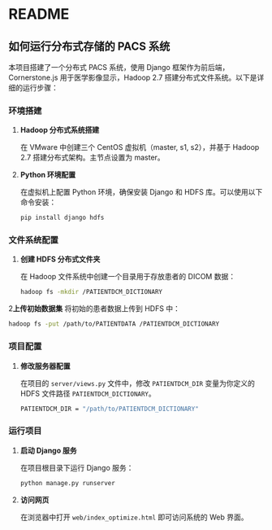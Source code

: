 # README

## 如何运行分布式存储的 PACS 系统

本项目搭建了一个分布式 PACS 系统，使用 Django 框架作为前后端，Cornerstone.js 用于医学影像显示，Hadoop 2.7 搭建分布式文件系统。以下是详细的运行步骤：

### 环境搭建

1. **Hadoop 分布式系统搭建**

   在 VMware 中创建三个 CentOS 虚拟机（master, s1, s2），并基于 Hadoop 2.7 搭建分布式架构。主节点设置为 master。

2. **Python 环境配置**

   在虚拟机上配置 Python 环境，确保安装 Django 和 HDFS 库。可以使用以下命令安装：
   
   ```bash
   pip install django hdfs
   ```
### 文件系统配置
1. **创建 HDFS 分布式文件夹**
   
   在 Hadoop 文件系统中创建一个目录用于存放患者的 DICOM 数据：
      ```bash
   hadoop fs -mkdir /PATIENTDCM_DICTIONARY
   ```

2**上传初始数据集**
   将初始的患者数据上传到 HDFS 中：
   ```bash
   hadoop fs -put /path/to/PATIENTDATA /PATIENTDCM_DICTIONARY
   ```

### 项目配置
1. **修改服务器配置**

   在项目的 `server/views.py` 文件中，修改 `PATIENTDCM_DIR` 变量为你定义的 HDFS 文件路径 `PATIENTDCM_DICTIONARY`。
   ```bash
   PATIENTDCM_DIR = "/path/to/PATIENTDCM_DICTIONARY"
   ```

### 运行项目
1. **启动 Django 服务**

   在项目根目录下运行 Django 服务：
   ```bash
   python manage.py runserver
    ```
2. **访问网页**

   在浏览器中打开 `web/index_optimize.html` 即可访问系统的 Web 界面。